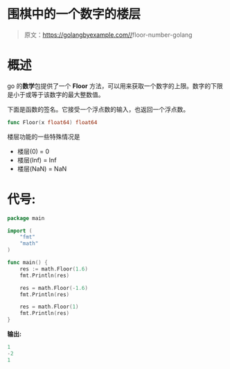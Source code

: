 # 围棋中的一个数字的楼层

> 原文：<https://golangbyexample.com//>floor-number-golang

# **概述**

go 的**数学**包提供了一个 **Floor** 方法，可以用来获取一个数字的上限。数字的下限是小于或等于该数字的最大整数值。

下面是函数的签名。它接受一个浮点数的输入，也返回一个浮点数。

```go
func Floor(x float64) float64
```

楼层功能的一些特殊情况是

*   楼层(0) = 0
*   楼层(Inf) = Inf
*   楼层(NaN) = NaN

# **代号:**

```go
package main

import (
    "fmt"
    "math"
)

func main() {
    res := math.Floor(1.6)
    fmt.Println(res)

    res = math.Floor(-1.6)
	fmt.Println(res)

    res = math.Floor(1)
    fmt.Println(res)
}
```

**输出:**

```go
1
-2
1
```
